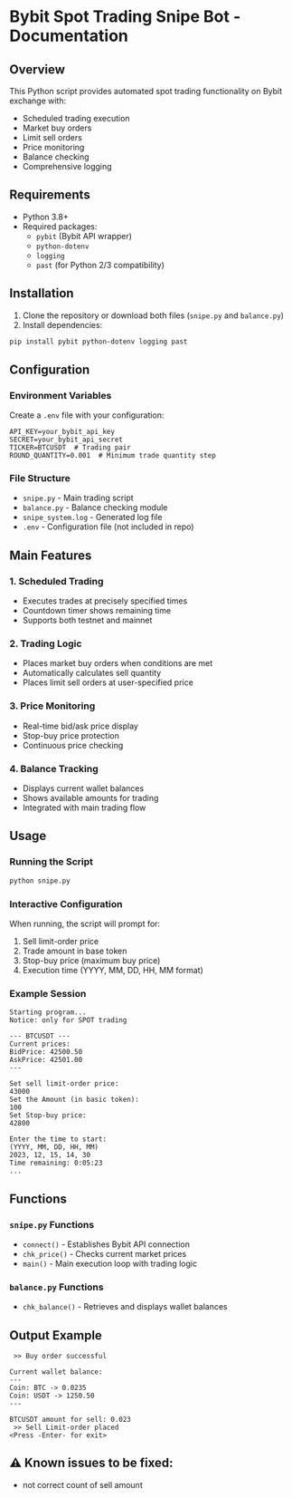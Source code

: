 # Bybit Spot Trading Snipe Bot - Documentation

## Overview
This Python script provides automated spot trading functionality on Bybit exchange with:
- Scheduled trading execution
- Market buy orders
- Limit sell orders
- Price monitoring
- Balance checking
- Comprehensive logging

## Requirements
- Python 3.8+
- Required packages:
  - `pybit` (Bybit API wrapper)
  - `python-dotenv`
  - `logging`
  - `past` (for Python 2/3 compatibility)

## Installation
1. Clone the repository or download both files (`snipe.py` and `balance.py`)
2. Install dependencies:
```bash
pip install pybit python-dotenv logging past
```

## Configuration

### Environment Variables
Create a `.env` file with your configuration:
```env
API_KEY=your_bybit_api_key
SECRET=your_bybit_api_secret
TICKER=BTCUSDT  # Trading pair
ROUND_QUANTITY=0.001  # Minimum trade quantity step
```

### File Structure
- `snipe.py` - Main trading script
- `balance.py` - Balance checking module
- `snipe_system.log` - Generated log file
- `.env` - Configuration file (not included in repo)

## Main Features

### 1. Scheduled Trading
- Executes trades at precisely specified times
- Countdown timer shows remaining time
- Supports both testnet and mainnet

### 2. Trading Logic
- Places market buy orders when conditions are met
- Automatically calculates sell quantity
- Places limit sell orders at user-specified price

### 3. Price Monitoring
- Real-time bid/ask price display
- Stop-buy price protection
- Continuous price checking

### 4. Balance Tracking
- Displays current wallet balances
- Shows available amounts for trading
- Integrated with main trading flow

## Usage

### Running the Script
```bash
python snipe.py
```

### Interactive Configuration
When running, the script will prompt for:
1. Sell limit-order price
2. Trade amount in base token
3. Stop-buy price (maximum buy price)
4. Execution time (YYYY, MM, DD, HH, MM format)

### Example Session
```
Starting program...
Notice: only for SPOT trading

--- BTCUSDT ---
Current prices:
BidPrice: 42500.50
AskPrice: 42501.00
---

Set sell limit-order price:
43000
Set the Amount (in basic token):
100
Set Stop-buy price:
42800

Enter the time to start:
(YYYY, MM, DD, HH, MM)
2023, 12, 15, 14, 30
Time remaining: 0:05:23
...
```

## Functions

### `snipe.py` Functions
- `connect()` - Establishes Bybit API connection
- `chk_price()` - Checks current market prices
- `main()` - Main execution loop with trading logic

### `balance.py` Functions
- `chk_balance()` - Retrieves and displays wallet balances

## Output Example
```
 >> Buy order successful 

Current wallet balance:
---
Coin: BTC -> 0.0235
Coin: USDT -> 1250.50
---

BTCUSDT amount for sell: 0.023
 >> Sell Limit-order placed 
<Press -Enter- for exit>
```

## ⚠️ Known issues to be fixed: </br>
- not correct count of sell amount
